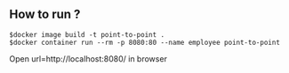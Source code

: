 ## How to run ?

```
$docker image build -t point-to-point .
$docker container run --rm -p 8080:80 --name employee point-to-point
```

Open url=http://localhost:8080/ in browser